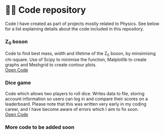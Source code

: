 # 🧑‍💻 Code repository 
Code I have created as part of projects mostly related to Physics. See below for a list explaining details about the code included in this repository.

### Z<sub>0</sub> boson
Code to find best mass, width and lifetime of the Z<sub>0</sub> boson, by minsimising chi-square. Use of Scipy to minimise the function, Matplotlib to create graphs and Meshgrid to create contour plots. \
[Open Code](https://github.com/kubapk/cv-code/tree/faeceee15c0906a1f682045e2bcd997adf8f921f/Z_0%20boson)

### Dice game
Code which allows two players to roll dice. Writes data to file, storing account information so users can log in and compare their scores on a leaderboard. Please note that this was written very early in my coding career, and I have become aware of errors which I aim to fix soon. \
[Open Code](https://github.com/kubapk/cv-code/tree/5b89ec6b7a49f4af7f8980e31731596f98ef108c/Dice_game)

### More code to be added soon

